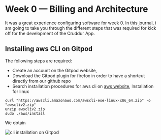 # Week 0 — Billing and Architecture
  It was a great experience configuring software for week 0. In this journal, i am going to take you through the different steps that was required for kick off for the development of the Cruddur App.
  
## Installing aws CLI on Gitpod
The following steps are required:
- Create an account on the Gitpod website, 
- Download the Gitpod plugin for firefox in order to have a shortcut directly from our github repo
- Search installation procedures for aws cli on [aws website](https://docs.aws.amazon.com/cli/latest/userguide/getting-started-install.html), 
	Installation for linux
```
curl "https://awscli.amazonaws.com/awscli-exe-linux-x86_64.zip" -o "awscliv2.zip"
unzip awscliv2.zip
sudo ./aws/install
```
We obtain 

![cli installation on Gitpod](aws-bootcamp-cruddur-2023/images/configuring_Gitpod.jpg)

